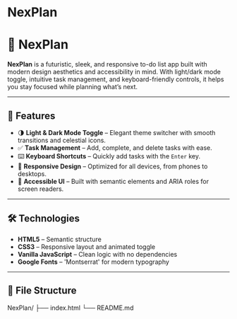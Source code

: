 # NexPlan
# 🔭 NexPlan

**NexPlan** is a futuristic, sleek, and responsive to-do list app built with modern design aesthetics and accessibility in mind. With light/dark mode toggle, intuitive task management, and keyboard-friendly controls, it helps you stay focused while planning what’s next.

---

## 🚀 Features

- 🌗 **Light & Dark Mode Toggle** – Elegant theme switcher with smooth transitions and celestial icons.
- ✅ **Task Management** – Add, complete, and delete tasks with ease.
- ⌨️ **Keyboard Shortcuts** – Quickly add tasks with the `Enter` key.
- 📱 **Responsive Design** – Optimized for all devices, from phones to desktops.
- 🧠 **Accessible UI** – Built with semantic elements and ARIA roles for screen readers.

---

## 🛠️ Technologies

- **HTML5** – Semantic structure
- **CSS3** – Responsive layout and animated toggle
- **Vanilla JavaScript** – Clean logic with no dependencies
- **Google Fonts** – 'Montserrat' for modern typography

---

## 📂 File Structure

NexPlan/
├── index.html
└── README.md
